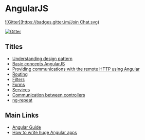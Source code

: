 # AngularJS
[![Gitter](https://badges.gitter.im/Join Chat.svg)](https://gitter.im/javascript-awesome/angular?utm_source=badge&utm_medium=badge&utm_campaign=pr-badge&utm_content=badge)

[![Gitter](https://badges.gitter.im/javascript-awesome/angular.svg)](https://gitter.im/javascript-awesome/angular?utm_source=badge&utm_medium=badge&utm_campaign=pr-badge)

## Titles

* [Understanding design pattern](understanding-design-pattern.md)
* [Basic concepts AngularJS](basic-concepts-AngularJS.md) 
* [Providing communications with the remote HTTP using Angular](Providing-communications-with-the-remote-http-using-Angular.md) 
* [Routing](Routing.md) 
* [Filters](Filters.md)
* [Forms](Forms.md)
* [Services](Services.md) 
* [Communication between controllers](Communication-between-controllers.md)
* [ng-repeat](ng-repeat.md)  


## Main Links

* [Angular Guide](http://docs.angularjs.org/guide)
* [How to write huge Angular apps](http://briantford.com/blog/huuuuuge-angular-apps.html)
